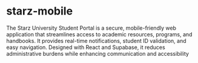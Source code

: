 # starz-mobile
The Starz University Student Portal is a secure, mobile-friendly web application that streamlines access to academic resources, programs, and handbooks. It provides real-time notifications, student ID validation, and easy navigation. Designed with React and Supabase, it reduces administrative burdens while enhancing communication and accessibility 
